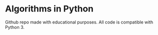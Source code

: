 # Algorithms in Python

Github repo made with educational purposes. All code is compatible with Python 3.
